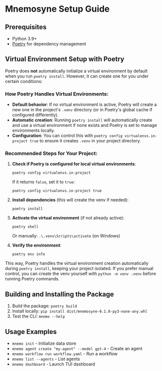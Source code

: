 # Mnemosyne Setup Guide

## Prerequisites
- Python 3.9+
- [Poetry](https://python-poetry.org/) for dependency management

## Virtual Environment Setup with Poetry

Poetry does **not** automatically initialize a virtual environment by default when you run `poetry install`. However, it can create one for you under certain conditions:

### How Poetry Handles Virtual Environments:
- **Default behavior**: If no virtual environment is active, Poetry will create a new one in the project's `.venv` directory (or in Poetry's global cache if configured differently).
- **Automatic creation**: Running `poetry install` will automatically create and use a virtual environment if none exists and Poetry is set to manage environments locally.
- **Configuration**: You can control this with `poetry config virtualenvs.in-project true` to ensure it creates `.venv` in your project directory.

### Recommended Steps for Your Project:
1. **Check if Poetry is configured for local virtual environments**:
   ```
   poetry config virtualenvs.in-project
   ```
   If it returns `false`, set it to `true`:
   ```
   poetry config virtualenvs.in-project true
   ```

2. **Install dependencies** (this will create the venv if needed):
   ```
   poetry install
   ```

3. **Activate the virtual environment** (if not already active):
   ```
   poetry shell
   ```
   Or manually: `.\.venv\Scripts\activate` (on Windows)

4. **Verify the environment**:
   ```
   poetry env info
   ```

This way, Poetry handles the virtual environment creation automatically during `poetry install`, keeping your project isolated. If you prefer manual control, you can create the venv yourself with `python -m venv .venv` before running Poetry commands.

## Building and Installing the Package
1. Build the package: `poetry build`
2. Install locally: `pip install dist/mnemosyne-0.1.0-py3-none-any.whl`
3. Test the CLI: `mnemo --help`

## Usage Examples
- `mnemo init` - Initialize data store
- `mnemo agent create "my-agent" --model gpt-4` - Create an agent
- `mnemo workflow run workflow.yaml` - Run a workflow
- `mnemo list --agents` - List agents
- `mnemo dashboard` - Launch TUI dashboard
